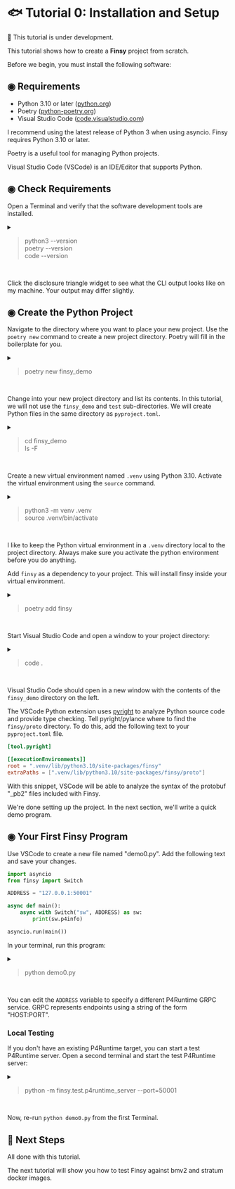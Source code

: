 # 🐟 Tutorial 0: Installation and Setup

🚧 This tutorial is under development.

This tutorial shows how to create a **Finsy** project from scratch.

Before we begin, you must install the following software:


## ◉ Requirements

- Python 3.10 or later  ([python.org](https://www.python.org/))
- Poetry  ([python-poetry.org](https://python-poetry.org/))
- Visual Studio Code ([code.visualstudio.com](https://code.visualstudio.com/))

I recommend using the latest release of Python 3 when using asyncio. Finsy requires Python 3.10 or later.

Poetry is a useful tool for managing Python projects.

Visual Studio Code (VSCode) is an IDE/Editor that supports Python.


## ◉ Check Requirements

Open a Terminal and verify that the software development tools are installed.

<details>
<summary><blockquote>
python3 --version<br>
poetry --version<br>
code --version
</blockquote></summary>

```console
$ python3 --version
Python 3.10.5
$ poetry --version
Poetry version 1.1.14
$ code --version
1.69.2
3b889b090b5ad5793f524b5d1d39fda662b96a2a
x64
$ _
```

</details>
<br>

Click the disclosure triangle widget to see what the CLI output looks like on my machine.
Your output may differ slightly.

## ◉ Create the Python Project

Navigate to the directory where you want to place your new project. Use the `poetry new`
command to create a new project directory. Poetry will fill in the boilerplate for you.

<details>
<summary><blockquote>
poetry new finsy_demo
</blockquote></summary>

```console
$ poetry new finsy_demo
Created package finsy_demo in finsy_demo
$ _
```

</details>
<br>

Change into your new project directory and list its contents. In this tutorial, we will not 
use the `finsy_demo` and `test` sub-directories. We will create Python files in the same directory
as `pyproject.toml`.

<details>
<summary><blockquote>
cd finsy_demo<br>
ls -F
</blockquote></summary>

```console
$ cd finsy_demo
$ ls -F
README.rst      finsy_demo/     pyproject.toml  tests/
$ _
```

</details>
<br>

Create a new virtual environment named `.venv` using Python 3.10. Activate the virtual environment
using the `source` command.

<details>
<summary><blockquote>
python3 -m venv .venv<br>
source .venv/bin/activate<br>
</blockquote></summary>

```console
$ python3 -m venv .venv
$ source .venv/bin/activate
(.venv) $ _
```

</details>
<br>

I like to keep the Python virtual environment in a `.venv` directory local to the
project directory. Always make sure you activate the python environment before you do anything.

Add `finsy` as a dependency to your project. This will install finsy inside your virtual 
environment.

<details>
<summary><blockquote>
poetry add finsy
</blockquote></summary>

```console
(.venv) $ poetry add finsy
Using version ^0.1.0 for finsy

Updating dependencies
Resolving dependencies... (1.7s)

Writing lock file

Package operations: 17 installs, 0 updates, 0 removals

  • Installing pyparsing (3.0.9)
  • Installing six (1.16.0)
  • Installing typing-extensions (4.3.0)
  • Installing attrs (21.4.0)
  • Installing grpcio (1.47.0)
  • Installing macaddress (1.2.0)
  • Installing more-itertools (8.13.0)
  • Installing packaging (21.3)
  • Installing parsy (1.4.0)
  • Installing pluggy (0.13.1)
  • Installing protobuf (4.21.2)
  • Installing py (1.11.0)
  • Installing pyee (9.0.4)
  • Installing pylev (1.4.0)
  • Installing wcwidth (0.2.5)
  • Installing finsy (0.1.0)
  • Installing pytest (5.4.3)
(.venv) $ _
```

</details>
<br>

Start Visual Studio Code and open a window to your project directory:

<details>
<summary><blockquote>
code .
</blockquote></summary>

```console
(.venv) $ code .
(.venv) $ _
```

</details>
<br>

Visual Studio Code should open in a new window with the contents of the `finsy_demo` directory
on the left.

The VSCode Python extension uses [pyright](https://github.com/microsoft/pyright) to analyze Python source
code and provide type checking. Tell pyright/pylance where to find the `finsy/proto` directory. To do this, 
add the following text to your `pyproject.toml` file.

```toml
[tool.pyright]

[[executionEnvironments]]
root = ".venv/lib/python3.10/site-packages/finsy"
extraPaths = [".venv/lib/python3.10/site-packages/finsy/proto"]
```

With this snippet, VSCode will be able to analyze the syntax of the protobuf "_pb2" files
included with Finsy.

We're done setting up the project. In the next section, we'll write a quick demo program.


## ◉ Your First Finsy Program

Use VSCode to create a new file named "demo0.py". Add the following text and save your changes.

```python
import asyncio
from finsy import Switch

ADDRESS = "127.0.0.1:50001"

async def main():
    async with Switch("sw", ADDRESS) as sw:
        print(sw.p4info)

asyncio.run(main())
```

In your terminal, run this program:

<details>
<summary><blockquote>
python demo0.py
</blockquote></summary>

```console
(.venv) $ python demo0.py
(.venv) $ _
```

</details>
<br>

You can edit the `ADDRESS` variable to specify a different P4Runtime GRPC service. GRPC represents
endpoints using a string of the form "HOST:PORT".

### Local Testing

If you don't have an existing P4Runtime target, you can start a test P4Runtime server. 
Open a second terminal and start the test P4Runtime server:

<details>
<summary><blockquote>
python -m finsy.test.p4runtime_server --port=50001
</blockquote></summary>

```console
(.venv) $ python -m finsy.test.p4runtime_server --port=50001
(.venv) $ _
```

</details>
<br>

Now, re-run `python demo0.py` from the first Terminal.


## 🎉 Next Steps

All done with this tutorial.

The next tutorial will show you how to test Finsy against bmv2 and stratum docker images.
